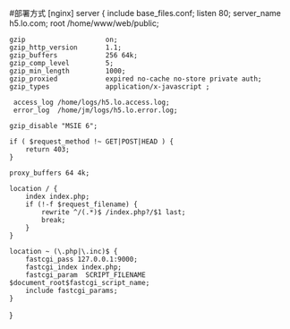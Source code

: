 #部署方式
[nginx]
server {
    include base_files.conf;
    listen       80;
    server_name	h5.lo.com;
    root	/home/www/web/public;

    gzip                    on;
    gzip_http_version       1.1;
    gzip_buffers            256 64k;
    gzip_comp_level         5;
    gzip_min_length         1000;
    gzip_proxied            expired no-cache no-store private auth;
    gzip_types              application/x-javascript ;

     access_log /home/logs/h5.lo.access.log;
     error_log  /home/jm/logs/h5.lo.error.log;

    gzip_disable "MSIE 6";

    if ( $request_method !~ GET|POST|HEAD ) {
        return 403;
    }

    proxy_buffers 64 4k;

    location / {
        index index.php;
        if (!-f $request_filename) {
            rewrite ^/(.*)$ /index.php?/$1 last;
            break;
        }
    }

    location ~ (\.php|\.inc)$ {
        fastcgi_pass 127.0.0.1:9000;
        fastcgi_index index.php;
        fastcgi_param  SCRIPT_FILENAME  $document_root$fastcgi_script_name;
        include fastcgi_params;
    }

}

